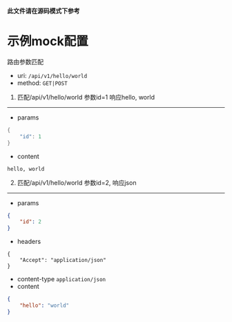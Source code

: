 **此文件请在源码模式下参考**
# 示例mock配置
路由参数匹配

* uri: `/api/v1/hello/world`
* method: `GET|POST`

1. 匹配/api/v1/hello/world 参数id=1 响应hello, world
-----------
- params
```java
{
    "id": 1
}
```
+ content
```
hello, world
```

2. 匹配/api/v1/hello/world 参数id=2, 响应json
-----------
- params
```json
{
    "id": 2
}
```
- headers
```
{
    "Accept": "application/json"
}
```
+ content-type `application/json`
+ content
```json
{
    "hello": "world"
}
```